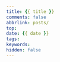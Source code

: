 ```yaml
---
title: {{ title }}
comments: false
abbrlink: posts/
top: 
date: {{ date }}
tags: 
keywords: 
hidden: false
---
```

